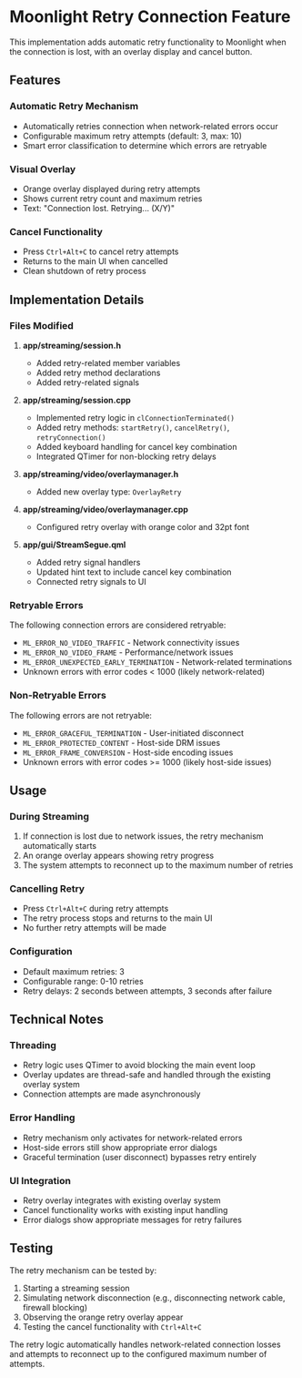 # Moonlight Retry Connection Feature

This implementation adds automatic retry functionality to Moonlight when the connection is lost, with an overlay display and cancel button.

## Features

### Automatic Retry Mechanism
- Automatically retries connection when network-related errors occur
- Configurable maximum retry attempts (default: 3, max: 10)
- Smart error classification to determine which errors are retryable

### Visual Overlay
- Orange overlay displayed during retry attempts
- Shows current retry count and maximum retries
- Text: "Connection lost. Retrying... (X/Y)"

### Cancel Functionality
- Press `Ctrl+Alt+C` to cancel retry attempts
- Returns to the main UI when cancelled
- Clean shutdown of retry process

## Implementation Details

### Files Modified

1. **app/streaming/session.h**
   - Added retry-related member variables
   - Added retry method declarations
   - Added retry-related signals

2. **app/streaming/session.cpp**
   - Implemented retry logic in `clConnectionTerminated()`
   - Added retry methods: `startRetry()`, `cancelRetry()`, `retryConnection()`
   - Added keyboard handling for cancel key combination
   - Integrated QTimer for non-blocking retry delays

3. **app/streaming/video/overlaymanager.h**
   - Added new overlay type: `OverlayRetry`

4. **app/streaming/video/overlaymanager.cpp**
   - Configured retry overlay with orange color and 32pt font

5. **app/gui/StreamSegue.qml**
   - Added retry signal handlers
   - Updated hint text to include cancel key combination
   - Connected retry signals to UI

### Retryable Errors

The following connection errors are considered retryable:
- `ML_ERROR_NO_VIDEO_TRAFFIC` - Network connectivity issues
- `ML_ERROR_NO_VIDEO_FRAME` - Performance/network issues
- `ML_ERROR_UNEXPECTED_EARLY_TERMINATION` - Network-related terminations
- Unknown errors with error codes < 1000 (likely network-related)

### Non-Retryable Errors

The following errors are not retryable:
- `ML_ERROR_GRACEFUL_TERMINATION` - User-initiated disconnect
- `ML_ERROR_PROTECTED_CONTENT` - Host-side DRM issues
- `ML_ERROR_FRAME_CONVERSION` - Host-side encoding issues
- Unknown errors with error codes >= 1000 (likely host-side issues)

## Usage

### During Streaming
1. If connection is lost due to network issues, the retry mechanism automatically starts
2. An orange overlay appears showing retry progress
3. The system attempts to reconnect up to the maximum number of retries

### Cancelling Retry
- Press `Ctrl+Alt+C` during retry attempts
- The retry process stops and returns to the main UI
- No further retry attempts will be made

### Configuration
- Default maximum retries: 3
- Configurable range: 0-10 retries
- Retry delays: 2 seconds between attempts, 3 seconds after failure

## Technical Notes

### Threading
- Retry logic uses QTimer to avoid blocking the main event loop
- Overlay updates are thread-safe and handled through the existing overlay system
- Connection attempts are made asynchronously

### Error Handling
- Retry mechanism only activates for network-related errors
- Host-side errors still show appropriate error dialogs
- Graceful termination (user disconnect) bypasses retry entirely

### UI Integration
- Retry overlay integrates with existing overlay system
- Cancel functionality works with existing input handling
- Error dialogs show appropriate messages for retry failures

## Testing

The retry mechanism can be tested by:
1. Starting a streaming session
2. Simulating network disconnection (e.g., disconnecting network cable, firewall blocking)
3. Observing the orange retry overlay appear
4. Testing the cancel functionality with `Ctrl+Alt+C`

The retry logic automatically handles network-related connection losses and attempts to reconnect up to the configured maximum number of attempts.